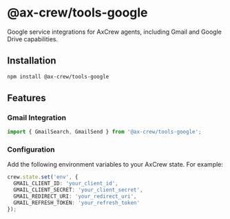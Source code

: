 # @ax-crew/tools-google

Google service integrations for AxCrew agents, including Gmail and Google Drive capabilities.

## Installation

```bash
npm install @ax-crew/tools-google
```

## Features

### Gmail Integration

```typescript
import { GmailSearch, GmailSend } from '@ax-crew/tools-google';
```

### Configuration

Add the following environment variables to your AxCrew state. For example:
```typescript
crew.state.set('env', {
  GMAIL_CLIENT_ID: 'your_client_id',
  GMAIL_CLIENT_SECRET: 'your_client_secret',
  GMAIL_REDIRECT_URI: 'your_redirect_uri',
  GMAIL_REFRESH_TOKEN: 'your_refresh_token'
});
```
